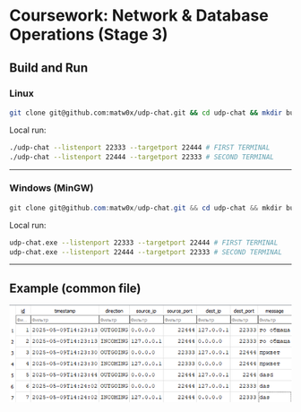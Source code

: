 # Coursework: Network & Database Operations (Stage 3)

## Build and Run
### Linux
```bash
git clone git@github.com:matw0x/udp-chat.git && cd udp-chat && mkdir build && cd build && cmake .. && cmake --build . && ./udp-chat
```

Local run:
```bash
./udp-chat --listenport 22333 --targetport 22444 # FIRST TERMINAL
./udp-chat --listenport 22444 --targetport 22333 # SECOND TERMINAL
```
---
### Windows (MinGW)
```powershell
git clone git@github.com:matw0x/udp-chat.git && cd udp-chat && mkdir build && cd build && cmake -G "MinGW Makefiles" .. && cmake --build . && udp-chat.exe
```

Local run:
```bash
udp-chat.exe --listenport 22333 --targetport 22444 # FIRST TERMINAL
udp-chat.exe --listenport 22444 --targetport 22333 # SECOND TERMINAL
```
---
## Example (common file)
![Пример интерфейса](examples/image.png)